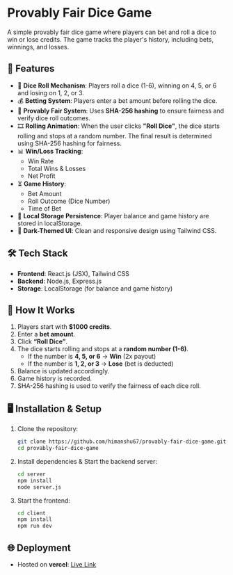 # Provably Fair Dice Game

A simple provably fair dice game where players can bet and roll a dice to win or lose credits. The game tracks the player's history, including bets, winnings, and losses.

## 🚀 Features

- 🎲 **Dice Roll Mechanism**: Players roll a dice (1-6), winning on 4, 5, or 6 and losing on 1, 2, or 3.
- 💰 **Betting System**: Players enter a bet amount before rolling the dice.
- 📜 **Provably Fair System**: Uses **SHA-256 hashing** to ensure fairness and verify dice roll outcomes.
- 🎞️ **Rolling Animation**: When the user clicks **"Roll Dice"**, the dice starts rolling and stops at a random number. The final result is determined using SHA-256 hashing for fairness.
- 📊 **Win/Loss Tracking**:
  - Win Rate
  - Total Wins & Losses
  - Net Profit
- ⏳ **Game History**:
  - Bet Amount
  - Roll Outcome (Dice Number)
  - Time of Bet
- 💾 **Local Storage Persistence**: Player balance and game history are stored in localStorage.
- 🎨 **Dark-Themed UI**: Clean and responsive design using Tailwind CSS.

## 🛠️ Tech Stack

- **Frontend**: React.js (JSX), Tailwind CSS
- **Backend**: Node.js, Express.js
- **Storage**: LocalStorage (for balance and game history)

## 📜 How It Works

1.  Players start with **$1000 credits**.
2.  Enter a **bet amount**.
3.  Click **“Roll Dice”**.
4.  The dice starts rolling and stops at a **random number (1-6)**.
    - If the number is **4, 5, or 6** → **Win** (2x payout)
    - If the number is **1, 2, or 3** → **Lose** (bet is deducted)
5.  Balance is updated accordingly.
6.  Game history is recorded.
7.  SHA-256 hashing is used to verify the fairness of each dice roll.

## 🖥️ Installation & Setup

1.  Clone the repository:

    ```sh
    git clone https://github.com/himanshu67/provably-fair-dice-game.git
    cd provably-fair-dice-game

    ```

2.  Install dependencies & Start the backend server:

    ```sh
    cd server
    npm install
    node server.js
    ```

3.  Start the frontend:

    ```sh
    cd client
    npm install
    npm run dev
    ```

## 🌐 Deployment

- Hosted on **vercel**: [Live Link](https://provably-fair-dice-game-mu.vercel.app)
